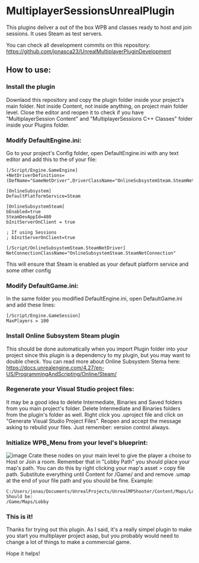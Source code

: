 # MultiplayerSessionsUnrealPlugin
This plugins deliver a out of the box WPB and classes ready to host and join sessions. It uses Steam as test servers.

You can check all development commits on this repository: https://github.com/jonasca23/UnrealMultiplayerPluginDevelopment

## How to use:
### Install the plugin
Downlaod this repository and copy the plugin folder inside your project's main folder. Not inside Content, not inside anything, on project main folder level.
Close the editor and reopen it to check if you have "MultiplayerSession Content" and "MultiplayerSessions C++ Classes" folder inside your Plugins folder.

### Modify DefaultEngine.ini:
Go to your project's Config folder, open DefaultEngine.ini with any text editor and add this to the of your file:

```
[/Script/Engine.GameEngine]
+NetDriverDefinitions=(DefName="GameNetDriver",DriverClassName="OnlineSubsystemSteam.SteamNetDriver",DriverClassNameFallback="OnlineSubsystemUtils.IpNetDriver")

[OnlineSubsystem]
DefaultPlatformService=Steam

[OnlineSubsystemSteam]
bEnabled=true
SteamDevAppId=480
bInitServerOnClient = true

; If using Sessions
; bInitServerOnClient=true

[/Script/OnlineSubsystemSteam.SteamNetDriver]
NetConnectionClassName="OnlineSubsystemSteam.SteamNetConnection"
```

This will ensure that Steam is enabled as your default platform service and some other config

### Modify DefaultGame.ini:
In the same folder you modified DefaultEngine.ini, open DefaultGame.ini and add these lines:
```
[/Script/Engine.GameSession]
MaxPlayers = 100
```

### Install Online Subsystem Steam plugin
This should be done automatically when you import Plugin folder into your project since this plugin is a dependency to my plugin, but you may want to double check. You can read more about Online Subsystem Stema here: https://docs.unrealengine.com/4.27/en-US/ProgrammingAndScripting/Online/Steam/

### Regenerate your Visual Studio project files:
It may be a good idea to delete Intermediate, Binaries and Saved folders from you main project's folder. Delete Intermediate and Binaries folders from the plugin's folder as well. Right click you .uproject file and click on "Generate Visual Studio Project Files". Reopen and accept the message asking to rebuild your files. Just remember: version control always.

### Initialize WPB_Menu from your level's blueprint:
![image](https://user-images.githubusercontent.com/36892502/170892235-64c353ee-7e30-40d6-8ca2-84f6a6e2b533.png)
Crate these nodes on your main level to give the player a choise to Host or Join a room. Remember that in "Lobby Path" you should place your map's path. You can do this by right clicking your map's asset > copy file path. Substitute everything until Content for /Game/ and and remove .umap at the end of your file path and you should be fine. Example:
```
C:/Users/jonas/Documents/UnrealProjects/UnrealMPShooter/Content/Maps/Lobby.umap
Should be:
/Game/Maps/Lobby
```

### This is it!
Thanks for trying out this plugin. As I said, it's a really simpel plugin to make you start you multiplayer project asap, but you probably would need to change a lot of things to make a commercial game.

Hope it helps!
